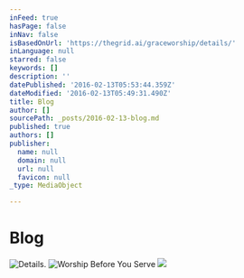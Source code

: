 ```yaml
---
inFeed: true
hasPage: false
inNav: false
isBasedOnUrl: 'https://thegrid.ai/graceworship/details/'
inLanguage: null
starred: false
keywords: []
description: ''
datePublished: '2016-02-13T05:53:44.359Z'
dateModified: '2016-02-13T05:49:31.490Z'
title: Blog
author: []
sourcePath: _posts/2016-02-13-blog.md
published: true
authors: []
publisher:
  name: null
  domain: null
  url: null
  favicon: null
_type: MediaObject

---
```

# Blog
![Details.](https://s3-us-west-2.amazonaws.com/the-grid-img/p/1fa2b81f3de667810abe0332c3e14cb1afd08f6a.jpg)
![Worship Before You Serve](https://s3-us-west-2.amazonaws.com/the-grid-img/p/cb3c6de658ebda0cf85ac787531bda31afd17091.jpg)
![](https://s3-us-west-2.amazonaws.com/the-grid-img/p/d96ad8a09f9e1f8a477c2dcf274a73fad8630003.jpg)